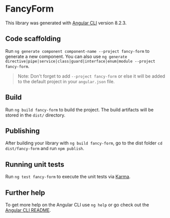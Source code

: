 # FancyForm

This library was generated with [Angular CLI](https://github.com/angular/angular-cli) version 8.2.3.

## Code scaffolding

Run `ng generate component component-name --project fancy-form` to generate a new component. You can also use `ng generate directive|pipe|service|class|guard|interface|enum|module --project fancy-form`.
> Note: Don't forget to add `--project fancy-form` or else it will be added to the default project in your `angular.json` file. 

## Build

Run `ng build fancy-form` to build the project. The build artifacts will be stored in the `dist/` directory.

## Publishing

After building your library with `ng build fancy-form`, go to the dist folder `cd dist/fancy-form` and run `npm publish`.

## Running unit tests

Run `ng test fancy-form` to execute the unit tests via [Karma](https://karma-runner.github.io).

## Further help

To get more help on the Angular CLI use `ng help` or go check out the [Angular CLI README](https://github.com/angular/angular-cli/blob/master/README.md).
